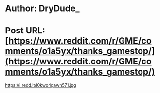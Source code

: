 # Author: DryDude_
# Post URL: [https://www.reddit.com/r/GME/comments/o1a5yx/thanks_gamestop/](https://www.reddit.com/r/GME/comments/o1a5yx/thanks_gamestop/)


https://i.redd.it/l0kwo4pawn571.jpg